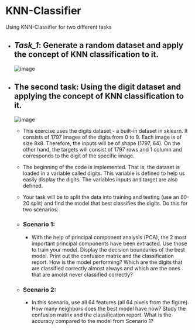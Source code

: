 # KNN-Classifier
 Using KNN-Classifier for two different tasks
  - ## **_Task_1_**: Generate a random dataset and apply the concept of KNN classification to it.
    ![image](https://user-images.githubusercontent.com/68587770/202856040-9f6b2748-62e8-4621-af5a-b2a81baa78c9.png)

  - ## The second task: Using the digit dataset and applying the concept of KNN classification to it.
     ![image](https://user-images.githubusercontent.com/68587770/202856329-b08b9baf-52b6-4121-853d-6e0dccd4d9ce.png)

     * This exercise uses the digits dataset - a built-in dataset in sklearn. It consists of 1797 images of the digits from 0 to 9. Each image is of size 8x8. Therefore, the inputs will be of shape (1797, 64). On the other hand, the targets will consist of 1797 rows and 1 column and corresponds to the digit of the specific image.
     * The beginning of the code is implemented. That is, the dataset is loaded in a variable called digits. This variable is defined to help us easily display the digits. The variables inputs and target are also defined.
     * Your task will be to split the data into training and testing (use an 80-20 split) and find the model that best classifies the digits. Do this for two scenarios:
     * ### Scenario 1:
        - With the help of principal component analysis (PCA), the 2 most important principal components have been extracted. Use those to train your model. Display the decision boundaries of the best model. Print out the confusion matrix and the classification report. How is the model performing? Which are the digits that are classified correctly almost always and which are the ones that are amolst never classified correctly?
        
     * ### Scenario 2:
        - In this scenario, use all 64 features (all 64 pixels from the figure). How many neighbors does the best model have now? Study the confusion matrix and the classification report. What is the accuracy compared to the model from Scenario 1?
